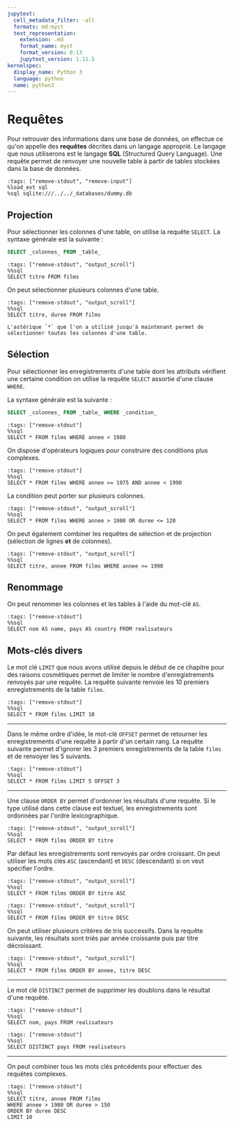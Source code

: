 ```yaml
---
jupytext:
  cell_metadata_filter: -all
  formats: md:myst
  text_representation:
    extension: .md
    format_name: myst
    format_version: 0.13
    jupytext_version: 1.11.5
kernelspec:
  display_name: Python 3
  language: python
  name: python3
---
```


# Requêtes

Pour retrouver des informations dans une base de données, on effectue ce qu'on appelle des **requêtes** décrites dans un langage approprié. Le langage que nous utiliserons est le langage **SQL** (Structured Query Language). Une requête permet de renvoyer une nouvelle table à partir de tables stockées dans la base de données.

```{code-cell}
:tags: ["remove-stdout", "remove-input"]
%load_ext sql
%sql sqlite:///../../_databases/dummy.db
```

## Projection

Pour sélectionner les colonnes d'une table, on utilise la requête `SELECT`. La syntaxe générale est la suivante :

```sql
SELECT _colonnes_ FROM _table_
```

```{code-cell}
:tags: ["remove-stdout", "output_scroll"]
%%sql
SELECT titre FROM films
```

On peut sélectionner plusieurs colonnes d'une table.

```{code-cell}
:tags: ["remove-stdout", "output_scroll"]
%%sql
SELECT titre, duree FROM films
```

```{note}
L'astérique `*` que l'on a utilisé jusqu'à maintenant permet de sélectionner toutes les colonnes d'une table.
```

## Sélection

Pour sélectionner les enregistrements d'une table dont les attributs vérifient une certaine condition on utilise la requête `SELECT` assortie d'une clause `WHERE`.

La syntaxe générale est la suivante :

```sql
SELECT _colonnes_ FROM _table_ WHERE _condition_
```

```{code-cell}
:tags: ["remove-stdout"]
%%sql
SELECT * FROM films WHERE annee < 1980
```

On dispose d'opérateurs logiques pour construire des conditions plus complexes.

```{code-cell}
:tags: ["remove-stdout"]
%%sql
SELECT * FROM films WHERE annee >= 1975 AND annee < 1990
```

La condition peut porter sur plusieurs colonnes.

```{code-cell}
:tags: ["remove-stdout", "output_scroll"]
%%sql
SELECT * FROM films WHERE annee > 1980 OR duree <= 120
```

On peut également combiner les requêtes de sélection et de projection (sélection de lignes **et** de colonnes).

```{code-cell}
:tags: ["remove-stdout", "output_scroll"]
%%sql
SELECT titre, annee FROM films WHERE annee >= 1990
```

## Renommage

On peut renommer les colonnes et les tables à l'aide du mot-clé `AS`.

```{code-cell}
:tags: ["remove-stdout"]
%%sql
SELECT nom AS name, pays AS country FROM realisateurs
```

## Mots-clés divers

Le mot clé `LIMIT` que nous avons utilisé depuis le début de ce chapitre pour des raisons cosmétiques permet de limiter le nombre d'enregistrements renvoyés par une requête. La requête suivante renvoie les 10 premiers enregistrements de la table `films`.

```{code-cell}
:tags: ["remove-stdout"]
%%sql
SELECT * FROM films LIMIT 10
```

___

Dans le même ordre d'idée, le mot-clé `OFFSET` permet de retourner les enregistrements d'une requête à partir d'un certain rang. La requête suivante permet d'ignorer les 3 premiers enregistrements de la table `films` et de renvoyer les 5 suivants.

```{code-cell}
:tags: ["remove-stdout"]
%%sql
SELECT * FROM films LIMIT 5 OFFSET 3
```

___

Une clause `ORDER BY` permet d'ordonner les résultats d'une requête. Si le type utilisé dans cette clause est textuel, les enregistrements sont ordonnées par l'ordre lexicographique.

```{code-cell}
:tags: ["remove-stdout", "output_scroll"]
%%sql
SELECT * FROM films ORDER BY titre
```

Par défaut les enregistrements sont renvoyés par ordre croissant. On peut utiliser les mots clés `ASC` (ascendant) et `DESC` (descendant) si on veut spécifier l'ordre.

```{code-cell}
:tags: ["remove-stdout", "output_scroll"]
%%sql
SELECT * FROM films ORDER BY titre ASC
```

```{code-cell}
:tags: ["remove-stdout", "output_scroll"]
%%sql
SELECT * FROM films ORDER BY titre DESC
```

On peut utiliser plusieurs critères de tris successifs. Dans la requête suivante, les résultats sont triés par année croissante puis par titre décroissant.

```{code-cell}
:tags: ["remove-stdout", "output_scroll"]
%%sql
SELECT * FROM films ORDER BY annee, titre DESC
```

___

Le mot clé `DISTINCT` permet de supprimer les doublons dans le résultat d'une requête.

```{code-cell}
:tags: ["remove-stdout"]
%%sql
SELECT nom, pays FROM realisateurs
```

```{code-cell}
:tags: ["remove-stdout"]
%%sql
SELECT DISTINCT pays FROM realisateurs
```

___

On peut combiner tous les mots clés précédents pour effectuer des requêtes complexes.

```{code-cell}
:tags: ["remove-stdout"]
%%sql
SELECT titre, annee FROM films
WHERE annee > 1980 OR duree > 150
ORDER BY duree DESC
LIMIT 10
```

